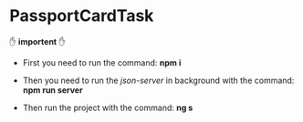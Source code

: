 # PassportCardTask

✋ **importent** ✋

- First you need to run the command:  **npm i**

- Then you need to run the *json-server* in background with the command:
 **npm run server**

- Then run the project with the command:
  **ng s**

